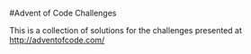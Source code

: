 #Advent of Code Challenges

This is a collection of solutions for the challenges presented at http://adventofcode.com/
